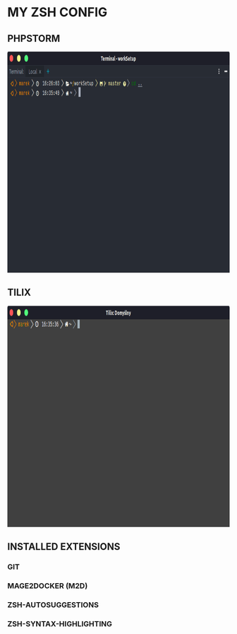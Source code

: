 # MY ZSH CONFIG
## PHPSTORM 
<p align="center">
  <img height="500" src="https://github.com/mtytula/workSetup/blob/master/pictures/phpstorm_terminal.png">
</p>

## TILIX 
<p align="center">
  <img height="500" src="https://github.com/mtytula/workSetup/blob/master/pictures/tilix_terminal.png">
</p>

## INSTALLED EXTENSIONS
### GIT
### MAGE2DOCKER (M2D)
### ZSH-AUTOSUGGESTIONS
### ZSH-SYNTAX-HIGHLIGHTING
